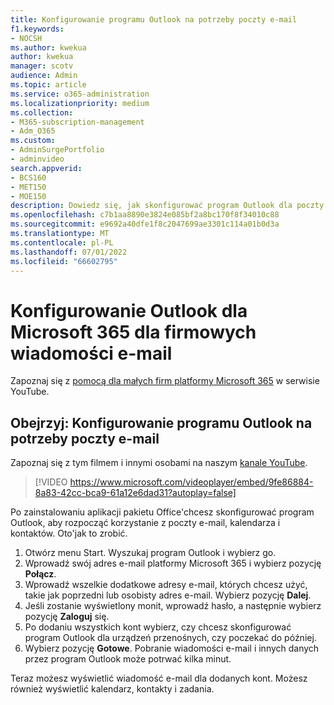 ```yaml
---
title: Konfigurowanie programu Outlook na potrzeby poczty e-mail
f1.keywords:
- NOCSH
ms.author: kwekua
author: kwekua
manager: scotv
audience: Admin
ms.topic: article
ms.service: o365-administration
ms.localizationpriority: medium
ms.collection:
- M365-subscription-management
- Adm_O365
ms.custom:
- AdminSurgePortfolio
- adminvideo
search.appverid:
- BCS160
- MET150
- MOE150
description: Dowiedz się, jak skonfigurować program Outlook dla poczty e-mail platformy Microsoft 365.
ms.openlocfilehash: c7b1aa8890e3824e085bf2a8bc170f8f34010c88
ms.sourcegitcommit: e9692a40dfe1f8c2047699ae3301c114a01b0d3a
ms.translationtype: MT
ms.contentlocale: pl-PL
ms.lasthandoff: 07/01/2022
ms.locfileid: "66602795"
---
```

# <a name="set-up-outlook-for-microsoft-365-for-business-email"></a>Konfigurowanie Outlook dla Microsoft 365 dla firmowych wiadomości e-mail 

Zapoznaj się z [pomocą dla małych firm platformy Microsoft 365](https://go.microsoft.com/fwlink/?linkid=2197659) w serwisie YouTube.

## <a name="watch-set-up-outlook-for-email"></a>Obejrzyj: Konfigurowanie programu Outlook na potrzeby poczty e-mail

Zapoznaj się z tym filmem i innymi osobami na naszym [kanale YouTube](https://go.microsoft.com/fwlink/?linkid=2198010).

> [!VIDEO https://www.microsoft.com/videoplayer/embed/9fe86884-8a83-42cc-bca9-61a12e6dad31?autoplay=false]

Po zainstalowaniu aplikacji pakietu Office&#39;chcesz skonfigurować program Outlook, aby rozpocząć korzystanie z poczty e-mail, kalendarza i kontaktów. Oto&#39;jak to zrobić.

1. Otwórz menu Start. Wyszukaj program Outlook i wybierz go.
2. Wprowadź swój adres e-mail platformy Microsoft 365 i wybierz pozycję  **Połącz**.
3. Wprowadź wszelkie dodatkowe adresy e-mail, których chcesz użyć, takie jak poprzedni lub osobisty adres e-mail. Wybierz pozycję  **Dalej**.
4. Jeśli zostanie wyświetlony monit, wprowadź hasło, a następnie wybierz pozycję  **Zaloguj** się.
5. Po dodaniu wszystkich kont wybierz, czy chcesz skonfigurować program Outlook dla urządzeń przenośnych, czy poczekać do później.
6. Wybierz pozycję  **Gotowe**. Pobranie wiadomości e-mail i innych danych przez program Outlook może potrwać kilka minut.

Teraz możesz wyświetlić wiadomość e-mail dla dodanych kont. Możesz również wyświetlić kalendarz, kontakty i zadania.
